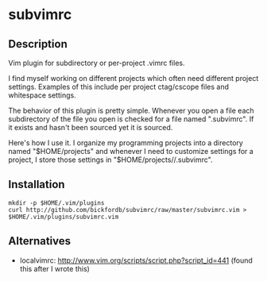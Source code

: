 # subvimrc

## Description 

Vim plugin for subdirectory or per-project .vimrc files.

I find myself working on different projects which often need different project settings.  Examples of this include per project ctag/cscope files and whitespace settings. 

The behavior of this plugin is pretty simple.  Whenever you open a file each subdirectory of the file you open is checked for a file named ".subvimrc".  If it exists and hasn't been sourced yet it is sourced. 

Here's how I use it.  I organize my programming projects into a directory named "$HOME/projects" and whenever I need to customize settings for a project, I store those settings in "$HOME/projects/<project>/.subvimrc".

## Installation

    mkdir -p $HOME/.vim/plugins
    curl http://github.com/bickfordb/subvimrc/raw/master/subvimrc.vim > $HOME/.vim/plugins/subvimrc.vim

## Alternatives
 
 * localvimrc: http://www.vim.org/scripts/script.php?script_id=441 (found this after I wrote this)
